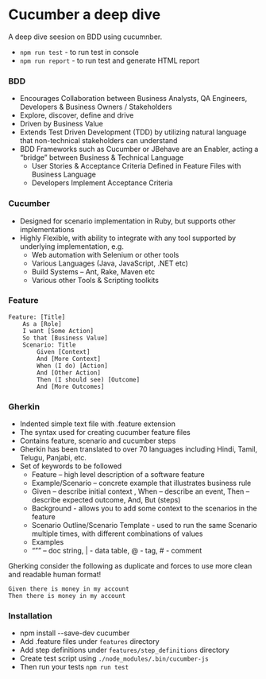 # Cucumber a deep dive
A deep dive seesion on BDD using cucumnber.

- `npm run test` - to run test in console
- `npm run report` - to run test and generate HTML report

### BDD 
- Encourages Collaboration between Business Analysts, QA Engineers, Developers & Business Owners / Stakeholders
- Explore, discover, define and drive
- Driven by Business Value
- Extends Test Driven Development (TDD) by utilizing natural language that non-technical stakeholders can understand
- BDD Frameworks such as Cucumber or JBehave are an Enabler, acting a “bridge” between Business & Technical Language
    - User Stories & Acceptance Criteria Defined in Feature Files with Business Language
    - Developers Implement Acceptance Criteria

### Cucumber 
- Designed for scenario implementation in Ruby, but supports other implementations
- Highly Flexible, with ability to integrate with any tool supported by underlying implementation, e.g.
    - Web automation with Selenium or other tools
    - Various Languages (Java, JavaScript, .NET etc)
    - Build Systems – Ant, Rake, Maven etc
    - Various other Tools & Scripting toolkits

### Feature

    Feature: [Title]
        As a [Role]
        I want [Some Action]
        So that [Business Value]
        Scenario: Title
            Given [Context]
            And [More Context]
            When (I do) [Action]
            And [Other Action]
            Then (I should see) [Outcome]
            And [More Outcomes]



### Gherkin

- Indented simple text file with .feature extension 
- The syntax used for creating cucumber feature files
- Contains feature, scenario and cucumber steps
- Gherkin has been translated to over 70 languages including Hindi, Tamil, Telugu, Panjabi, etc.
- Set of keywords to be followed
    - Feature – high level description of a software feature
    - Example/Scenario – concrete example that illustrates business rule
    - Given – describe initial context , When – describe an event, Then – describe expected outcome, And, But  (steps)
    - Background - allows you to add some context to the scenarios in the feature
    - Scenario Outline/Scenario Template - used to run the same Scenario multiple times, with different combinations of values
    - Examples
    - “”” – doc string, | - data table, @ - tag, # - comment

Gherking consider the following as duplicate and forces to use more clean and readable human format!

    Given there is money in my account
    Then there is money in my account

### Installation

- npm install --save-dev cucumber
- Add .feature files under `features` directory
- Add step definitions under `features/step_definitions` directory
- Create test script using `./node_modules/.bin/cucumber-js`
- Then run your tests `npm run test`


